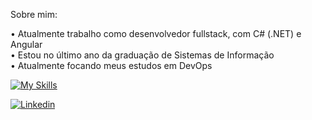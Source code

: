 Sobre mim:

• Atualmente trabalho como desenvolvedor fullstack, com C# (.NET) e Angular  
• Estou no último ano da graduação de Sistemas de Informação  
• Atualmente focando meus estudos em DevOps

[![My Skills](https://skillicons.dev/icons?i=cs,dotnet,angular,docker,aws)]()



<a href="https://www.linkedin.com/in/gabriel-pizzani-palhares/"><img src="https://img.shields.io/badge/LinkedIn-0077B5?style=for-the-badge&logo=linkedin&logoColor=white" alt="Linkedin" ></a>
